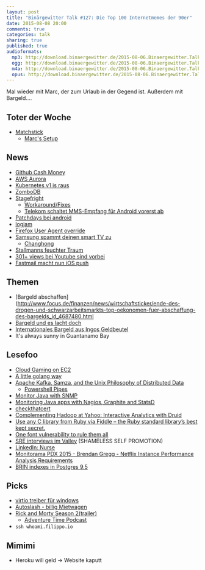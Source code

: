 ```yaml
---
layout: post
title: "Binärgewitter Talk #127: Die Top 100 Internetmemes der 90er"
date: 2015-08-08 20:00
comments: true
categories: talk
sharing: true
published: true
audioformats:
  mp3: http://download.binaergewitter.de/2015-08-06.Binaergewitter.Talk.127.mp3
  ogg: http://download.binaergewitter.de/2015-08-06.Binaergewitter.Talk.127.ogg
  m4a: http://download.binaergewitter.de/2015-08-06.Binaergewitter.Talk.127.m4a
  opus: http://download.binaergewitter.de/2015-08-06.Binaergewitter.Talk.127.opus
---
```

Mal wieder mit Marc, der zum Urlaub in der Gegend ist. Außerdem mit Bargeld....

## Toter der Woche
- [ Matchstick ](http://www.pro-linux.de/news/1/22603/chromecast-alternative-matchstick-eingestellt.html )
  * [Marc's Setup]( https://twitter.com/rb2k/status/625860968573235200/photo/1 )

## News
- [Github Cash Money]( http://www.wsj.com/article_email/github-raises-250-million-at-2-billion-valuation-1438206722-lMyQjAxMTA1NjI1OTEyNzk0Wj )
- [AWS Aurora]( https://aws.amazon.com/blogs/aws/now-available-amazon-aurora/ )
- [Kubernetes v1 is raus]( http://googlecloudplatform.blogspot.de/2015/07/Kubernetes-V1-Released.html )
- [ZomboDB]( https://github.com/zombodb/zombodb )
- [Stagefright]( http://www.heise.de/security/meldung/Stagefright-Luecken-Proof-of-Concept-kursiert-im-Netz-Lage-fuer-Android-Nutzer-spitzt-sich-zu-2767873.html )
    * [Workaround/Fixes]( https://www.avast.com/en-us/faq.php?article=AVKB230 )
    * [Telekom schaltet MMS-Empfang für Android vorerst ab]( http://www.computerbase.de/2015-08/deutsche-telekom-mms-empfang-wegen-android-sicherheitsluecke-abgeschaltet/ )
- [Patchdays bei android]( 
http://www.heise.de/newsticker/meldung/StageFright-Samsung-und-Nexus-Geraete-bekommen-monatliche-Sicherheitsupdates-2772788.html )
- [logjam](https://weakdh.org/ )
- [Firefox User Agent override]( https://bugzilla.mozilla.org/show_bug.cgi?id=1177298 )
- [Samsung spammt deinen smart TV zu]( http://www.theregister.co.uk/2015/08/06/samsung_investigates_spam_ads_in_smart_tvs/ )
    * [Changhong]( https://en.wikipedia.org/wiki/Changhong )
- [Stallmanns feuchter Traum]( http://www.pro-linux.de/news/1/22606/gnu-emacs-wird-zum-window-manager.html )
- [301+ views bei Youtube sind vorbei]( http://arstechnica.com/gadgets/2015/08/youtubes-301-views-will-be-going-away-as-site-updates-spam-detection/ )
- [Fastmail macht nun iOS push]( http://blog.fastmail.com/2015/07/17/push-email-now-available-in-ios-mail/ )

## Themen
* [Bargeld abschaffen](http://www.focus.de/finanzen/news/wirtschaftsticker/ende-des-drogen-und-schwarzarbeitsmarkts-top-oekonomen-fuer-abschaffung-des-bargelds_id_4687480.html
 * [Bargeld und es lacht doch](http://www.mobile-zeitgeist.com/2015/06/23/bargeld-und-es-lacht-doch/ )
 * [Internationales Bargeld aus Ingos Geldbeutel](http://t.co/vq6L9hxtYo )
 * It's always sunny in Guantanamo Bay

## Lesefoo
- [Cloud Gaming on EC2]( http://lg.io/2015/07/05/revised-and-much-faster-run-your-own-highend-cloud-gaming-service-on-ec2.html )
- [A little golang way]( https://www.aerofs.com/blog/a-little-golang-way/ )
- [Apache Kafka, Samza, and the Unix Philosophy of Distributed Data]( http://www.confluent.io/blog/apache-kafka-samza-and-the-unix-philosophy-of-distributed-data )
  * [Powershell Pipes]( http://www.darkoperator.com/blog/2013/1/28/powershell-basicsndashobjects-and-the-pipeline.html )
- [Monitor Java with SNMP]( https://www.badllama.com/content/monitor-java-snmp )
- [Monitoring Java apps with Nagios, Graphite and StatsD]( https://blog.dataloop.io/2015/07/25/monitoring-java-apps-with-nagios-graphite-and-statsd/ )
- [checkthatcert]( https://github.com/AndrewX192/checkthatcert )
- [Complementing Hadoop at Yahoo: Interactive Analytics with Druid]( http://yahooeng.tumblr.com/post/125287346011/complementing-hadoop-at-yahoo-interactive )
- [Use any C library from Ruby via Fiddle – the Ruby standard library’s best kept secret.]( http://blog.honeybadger.io/use-any-c-library-from-ruby-via-fiddle-the-ruby-standard-librarys-best-kept-secret/ )
- [One font vulnerability to rule them all]( http://j00ru.vexillium.org/dump/recon2015.pdf )
 - [SRE interviews im Valley]( http://blog.marc-seeger.de/2015/05/01/sre-interviews-in-silicon-valley/ ) (SHAMELESS SELF PROMOTION)
 - [LinkedIn: Nurse]( http://engineering.linkedin.com/sre/introducing-nurse-auto-remediation-linkedin )
 - [Monitorama PDX 2015 - Brendan Gregg - Netflix Instance Performance Analysis Requirements]( https://vimeo.com/131484323 )
 - [BRIN indexes in Postgres 9.5]( http://michael.otacoo.com/postgresql-2/postgres-9-5-feature-highlight-brin-indexes/ )


## Picks
- [virtio treiber für windows](https://fedoraproject.org/wiki/Windows_Virtio_Drivers )
- [Autoslash - billig Mietwagen]( https://www.autoslash.com )
- [Rick and Morty Season 2(trailer)]( http://www.youtube.com/watch?v=90wG8ObCBE0 )
    * [Adventure Time Podcast]( http://www.infiniteguest.org/conversation-parade/ )
- `ssh whoami.filippo.io`

## Mimimi

- Heroku will geld -> Website kaputt
